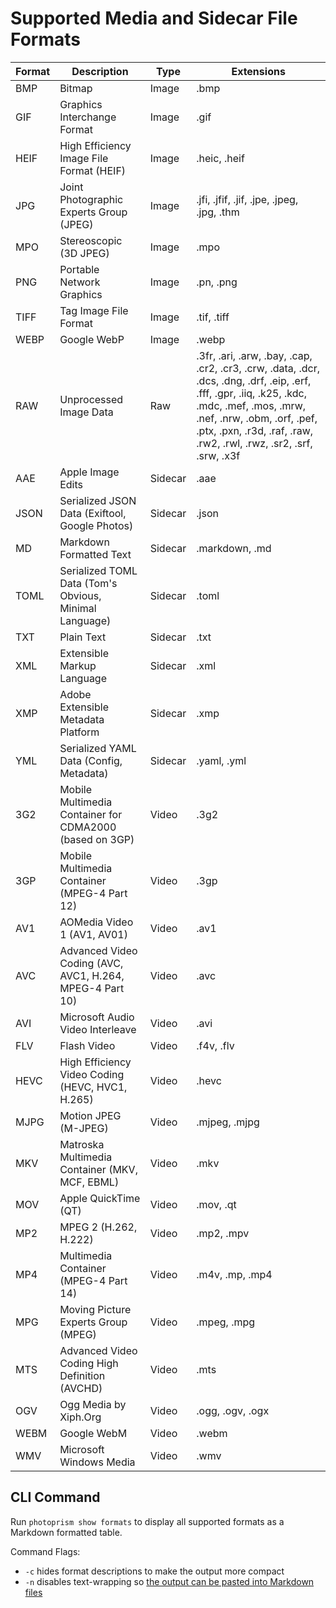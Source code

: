# Supported Media and Sidecar File Formats

| Format |                       Description                        |  Type   |                                                                                                                      Extensions                                                                                                                       |
|--------|----------------------------------------------------------|---------|-------------------------------------------------------------------------------------------------------------------------------------------------------------------------------------------------------------------------------------------------------|
| BMP    | Bitmap                                                   | Image   | .bmp                                                                                                                                                                                                                                                  |
| GIF    | Graphics Interchange Format                              | Image   | .gif                                                                                                                                                                                                                                                  |
| HEIF   | High Efficiency Image File Format (HEIF)                 | Image   | .heic, .heif                                                                                                                                                                                                                                          |
| JPG    | Joint Photographic Experts Group (JPEG)                  | Image   | .jfi, .jfif, .jif, .jpe, .jpeg, .jpg, .thm                                                                                                                                                                                                            |
| MPO    | Stereoscopic (3D JPEG)                                   | Image   | .mpo                                                                                                                                                                                                                                                  |
| PNG    | Portable Network Graphics                                | Image   | .pn, .png                                                                                                                                                                                                                                             |
| TIFF   | Tag Image File Format                                    | Image   | .tif, .tiff                                                                                                                                                                                                                                           |
| WEBP   | Google WebP                                              | Image   | .webp                                                                                                                                                                                                                                                 |
| RAW    | Unprocessed Image Data                                   | Raw     | .3fr, .ari, .arw, .bay, .cap, .cr2, .cr3, .crw, .data, .dcr, .dcs, .dng, .drf, .eip, .erf, .fff, .gpr, .iiq, .k25, .kdc, .mdc, .mef, .mos, .mrw, .nef, .nrw, .obm, .orf, .pef, .ptx, .pxn, .r3d, .raf, .raw, .rw2, .rwl, .rwz, .sr2, .srf, .srw, .x3f |
| AAE    | Apple Image Edits                                        | Sidecar | .aae                                                                                                                                                                                                                                                  |
| JSON   | Serialized JSON Data (Exiftool, Google Photos)           | Sidecar | .json                                                                                                                                                                                                                                                 |
| MD     | Markdown Formatted Text                                  | Sidecar | .markdown, .md                                                                                                                                                                                                                                        |
| TOML   | Serialized TOML Data (Tom's Obvious, Minimal Language)   | Sidecar | .toml                                                                                                                                                                                                                                                 |
| TXT    | Plain Text                                               | Sidecar | .txt                                                                                                                                                                                                                                                  |
| XML    | Extensible Markup Language                               | Sidecar | .xml                                                                                                                                                                                                                                                  |
| XMP    | Adobe Extensible Metadata Platform                       | Sidecar | .xmp                                                                                                                                                                                                                                                  |
| YML    | Serialized YAML Data (Config, Metadata)                  | Sidecar | .yaml, .yml                                                                                                                                                                                                                                           |
| 3G2    | Mobile Multimedia Container for CDMA2000 (based on 3GP)  | Video   | .3g2                                                                                                                                                                                                                                                  |
| 3GP    | Mobile Multimedia Container (MPEG-4 Part 12)             | Video   | .3gp                                                                                                                                                                                                                                                  |
| AV1    | AOMedia Video 1 (AV1, AV01)                              | Video   | .av1                                                                                                                                                                                                                                                  |
| AVC    | Advanced Video Coding (AVC, AVC1, H.264, MPEG-4 Part 10) | Video   | .avc                                                                                                                                                                                                                                                  |
| AVI    | Microsoft Audio Video Interleave                         | Video   | .avi                                                                                                                                                                                                                                                  |
| FLV    | Flash Video                                              | Video   | .f4v, .flv                                                                                                                                                                                                                                            |
| HEVC   | High Efficiency Video Coding (HEVC, HVC1, H.265)         | Video   | .hevc                                                                                                                                                                                                                                                 |
| MJPG   | Motion JPEG (M-JPEG)                                     | Video   | .mjpeg, .mjpg                                                                                                                                                                                                                                         |
| MKV    | Matroska Multimedia Container (MKV, MCF, EBML)           | Video   | .mkv                                                                                                                                                                                                                                                  |
| MOV    | Apple QuickTime (QT)                                     | Video   | .mov, .qt                                                                                                                                                                                                                                             |
| MP2    | MPEG 2 (H.262, H.222)                                    | Video   | .mp2, .mpv                                                                                                                                                                                                                                            |
| MP4    | Multimedia Container (MPEG-4 Part 14)                    | Video   | .m4v, .mp, .mp4                                                                                                                                                                                                                                       |
| MPG    | Moving Picture Experts Group (MPEG)                      | Video   | .mpeg, .mpg                                                                                                                                                                                                                                           |
| MTS    | Advanced Video Coding High Definition (AVCHD)            | Video   | .mts                                                                                                                                                                                                                                                  |
| OGV    | Ogg Media by Xiph.Org                                    | Video   | .ogg, .ogv, .ogx                                                                                                                                                                                                                                      |
| WEBM   | Google WebM                                              | Video   | .webm                                                                                                                                                                                                                                                 |
| WMV    | Microsoft Windows Media                                  | Video   | .wmv                                                                                                                                                                                                                                                  |

## CLI Command ##

Run `photoprism show formats` to display all supported formats as a Markdown formatted table.

Command Flags:

- `-c` hides format descriptions to make the output more compact
- `-n` disables text-wrapping so [the output can be pasted into Markdown files](https://github.com/photoprism/photoprism-docs/blob/master/docs/developer-guide/media/index.md)